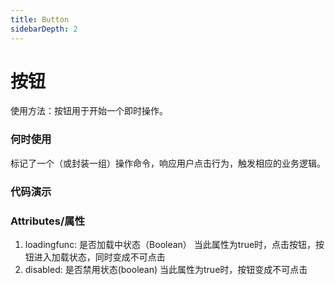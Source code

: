 ```yaml
---
title: Button
sidebarDepth: 2
---
```

# 按钮
使用方法：按钮用于开始一个即时操作。

### 何时使用
标记了一个（或封装一组）操作命令，响应用户点击行为，触发相应的业务逻辑。
### 代码演示

<ClientOnly> 
  <button-demo class='demo'></button-demo>
</ClientOnly> 

### Attributes/属性
1. loadingfunc: 是否加载中状态（Boolean） 当此属性为true时，点击按钮，按钮进入加载状态，同时变成不可点击
2. disabled: 是否禁用状态(boolean) 当此属性为true时，按钮变成不可点击